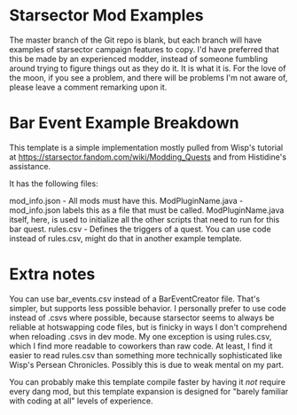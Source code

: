 # Starsector Mod Examples

The master branch of the Git repo is blank, but each branch will have examples of starsector campaign features to copy. I'd have preferred that this be made by an experienced modder, instead of someone fumbling around trying to figure things out as they do it. It is what it is. For the love of the moon, if you see a problem, and there will be problems I'm not aware of, please leave a comment remarking upon it.

# Bar Event Example Breakdown

This template is a simple implementation mostly pulled from Wisp's tutorial at https://starsector.fandom.com/wiki/Modding_Quests and from Histidine's assistance.

It has the following files:

mod_info.json - All mods must have this.
ModPluginName.java - mod_info.json labels this as a file that must be called. ModPluginName.java itself, here, is used to initialize all the other scripts that need to run for this bar quest. 
rules.csv - Defines the triggers of a quest. You can use code instead of rules.csv, might do that in another example template.

# Extra notes

You can use bar_events.csv instead of a BarEventCreator file. That's simpler, but supports less possible behavior. I personally prefer to use code instead of .csvs where possible, because starsector seems to always be reliable at hotswapping code files, but is finicky in ways I don't comprehend when reloading .csvs in dev mode. My one exception is using rules.csv, which I find more readable to coworkers than raw code. At least, I find it easier to read rules.csv than something more technically sophisticated like Wisp's Persean Chronicles. Possibly this is due to weak mental on my part.

You can probably make this template compile faster by having it *not* require every dang mod, but this template expansion is designed for "barely familiar with coding at all" levels of experience. 






